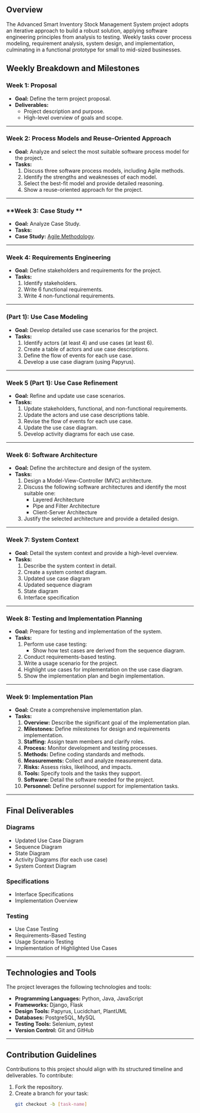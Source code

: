 

## Overview

The Advanced Smart Inventory Stock Management System project adopts an iterative approach to build a robust solution, applying software engineering principles from analysis to testing. Weekly tasks cover process modeling, requirement analysis, system design, and implementation, culminating in a functional prototype for small to mid-sized businesses.



## Weekly Breakdown and Milestones

### **Week 1: Proposal**
- **Goal:** Define the term project proposal.
- **Deliverables:**  
  - Project description and purpose.
  - High-level overview of goals and scope.

---

### **Week 2: Process Models and Reuse-Oriented Approach**
- **Goal:** Analyze and select the most suitable software process model for the project.
- **Tasks:**  
  1. Discuss three software process models, including Agile methods.
  2. Identify the strengths and weaknesses of each model.
  3. Select the best-fit model and provide detailed reasoning.
  4. Show a reuse-oriented approach for the project.

---

### **Week 3: Case Study **
- **Goal:** Analyze Case Study.
- **Tasks:**  
- **Case Study:** [Agile Methodology](https://medium.com/@ashutoshagrawal1010/agile-methodology-incremental-and-iterative-way-of-development-a6614116ae68#:~:text=Agile%20method%20combines%20both%20incremental,is%20delivered%20throughout%20the%20project.).

---

### **Week 4: Requirements Engineering**
- **Goal:** Define stakeholders and requirements for the project.
- **Tasks:**  
  1. Identify stakeholders.
  2. Write 6 functional requirements.
  3. Write 4 non-functional requirements.

---

### **(Part 1): Use Case Modeling**
- **Goal:** Develop detailed use case scenarios for the project.
- **Tasks:**  
  1. Identify actors (at least 4) and use cases (at least 6).
  2. Create a table of actors and use case descriptions.
  3. Define the flow of events for each use case.
  4. Develop a use case diagram (using Papyrus).

---

### **Week 5 (Part 1): Use Case Refinement**
- **Goal:** Refine and update use case scenarios.
- **Tasks:**  
  1. Update stakeholders, functional, and non-functional requirements.
  2. Update the actors and use case descriptions table.
  3. Revise the flow of events for each use case.
  4. Update the use case diagram.
  5. Develop activity diagrams for each use case.

---

### **Week 6: Software Architecture**
- **Goal:** Define the architecture and design of the system.
- **Tasks:**  
  1. Design a Model-View-Controller (MVC) architecture.
  2. Discuss the following software architectures and identify the most suitable one:
     - Layered Architecture
     - Pipe and Filter Architecture
     - Client-Server Architecture
  3. Justify the selected architecture and provide a detailed design.

---

### **Week 7: System Context**
- **Goal:** Detail the system context and provide a high-level overview.
- **Tasks:**  
  1. Describe the system context in detail.
  2. Create a system context diagram.
  3. Updated use case diagram
  4. Updated sequence diagram
  5. State diagram
  6. Interface specification 

---

### **Week 8: Testing and Implementation Planning**
- **Goal:** Prepare for testing and implementation of the system.
- **Tasks:**  
  1. Perform use case testing:
     - Show how test cases are derived from the sequence diagram.
  2. Conduct requirements-based testing.
  3. Write a usage scenario for the project.
  4. Highlight use cases for implementation on the use case diagram.
  5. Show the implementation plan and begin implementation.

---

### **Week 9: Implementation Plan**
- **Goal:** Create a comprehensive implementation plan.
- **Tasks:**  
  1. **Overview:** Describe the significant goal of the implementation plan.
  2. **Milestones:** Define milestones for design and requirements implementation.
  3. **Staffing:** Assign team members and clarify roles.
  4. **Process:** Monitor development and testing processes.
  5. **Methods:** Define coding standards and methods.
  6. **Measurements:** Collect and analyze measurement data.
  7. **Risks:** Assess risks, likelihood, and impacts.
  8. **Tools:** Specify tools and the tasks they support.
  9. **Software:** Detail the software needed for the project.
  10. **Personnel:** Define personnel support for implementation tasks.

---

## Final Deliverables

### **Diagrams**
- Updated Use Case Diagram
- Sequence Diagram
- State Diagram
- Activity Diagrams (for each use case)
- System Context Diagram

### **Specifications**
- Interface Specifications
- Implementation Overview

### **Testing**
- Use Case Testing
- Requirements-Based Testing
- Usage Scenario Testing
- Implementation of Highlighted Use Cases

---

## Technologies and Tools

The project leverages the following technologies and tools:
- **Programming Languages:** Python, Java, JavaScript
- **Frameworks:** Django, Flask
- **Design Tools:** Papyrus, Lucidchart, PlantUML
- **Databases:** PostgreSQL, MySQL
- **Testing Tools:** Selenium, pytest
- **Version Control:** Git and GitHub

---

## Contribution Guidelines

Contributions to this project should align with its structured timeline and deliverables. To contribute:
1. Fork the repository.
2. Create a branch for your task:
   ```bash
   git checkout -b [task-name]
